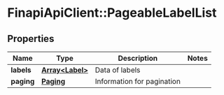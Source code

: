 # FinapiApiClient::PageableLabelList

## Properties
Name | Type | Description | Notes
------------ | ------------- | ------------- | -------------
**labels** | [**Array&lt;Label&gt;**](Label.md) | Data of labels | 
**paging** | [**Paging**](Paging.md) | Information for pagination | 



